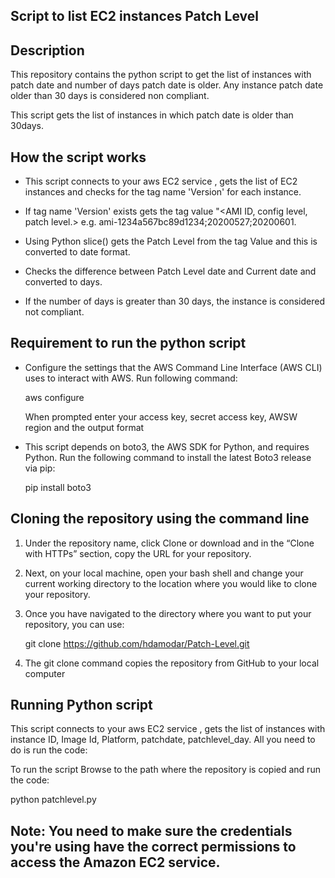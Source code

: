 ## Script to list EC2 instances Patch Level

## Description

This repository contains the python script to get the list of instances with patch date and number of days patch date is older. Any instance patch date older than 30 days is considered non compliant.

This script gets the list of instances in which patch date is older than 30days.

## How the script works

- This script connects to your aws EC2 service , gets the list of EC2 instances and checks for the tag name 'Version' for each instance.

- If tag name 'Version' exists gets the tag value "<AMI ID, config level, patch level.> e.g.
  ami-1234a567bc89d1234;20200527;20200601.

- Using Python slice() gets the Patch Level from the tag Value  and this is converted to date format.

- Checks the difference between  Patch Level date and Current date and converted to days.

- If the number of days is greater than 30 days, the instance is considered not compliant.


## Requirement to run the python script

- Configure the settings that the  AWS Command Line Interface (AWS CLI) uses to interact with AWS. Run following command:

  aws configure

  When prompted enter your access key, secret access key, AWSW region and the output format


- This script depends on boto3, the AWS SDK for Python, and requires Python.
  Run the following command  to install the latest Boto3 release via pip:

  pip install boto3

## Cloning the repository using the command line

1. Under the repository name, click Clone or download and in the “Clone with HTTPs” section, copy the URL for your repository.

2. Next, on your local machine, open your bash shell and change your current working directory to the location where you would like to clone your repository.

4. Once you have navigated to the directory where you want to put your repository, you can use:

   git clone https://github.com/hdamodar/Patch-Level.git

3. The git clone command copies the repository from GitHub to your local computer

## Running Python script

This script connects to your aws EC2 service , gets the list of instances with instance ID, Image Id, Platform, patchdate, patchlevel_day. All you need to do is run the code:

To run the script Browse to the path where the repository is copied and run the code:

python patchlevel.py

## Note: You need to make sure the credentials you're using have the correct permissions to access the Amazon EC2 service.
